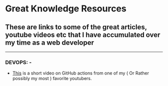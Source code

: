 # Great Knowledge Resources

## These are links to some of the great articles, youtube videos etc that I have accumulated over my time as a web developer

----------

### DEVOPS: -

- [This](https://www.youtube.com/watch?v=eB0nUzAI7M8) is a short video on GitHub actions from one of my ( Or Rather possibly my most ) favorite youtubers.
